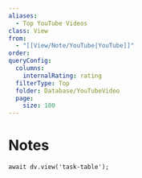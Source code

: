 ```yaml
---
aliases:
  - Top YouTube Videos
class: View
from:
  - "[[View/Note/YouTube|YouTube]]"
order: 
queryConfig:
  columns:
    internalRating: rating
  filterType: Top
  folder: Database/YouTubeVideo
  page:
    size: 100
---
```

# Notes

```dataviewjs
await dv.view('task-table');
```
